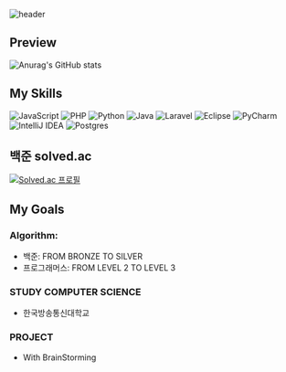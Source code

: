 ![header](https://capsule-render.vercel.app/api?type=waving&color=auto&height=300&section=header&text=Nicole's-GitHub&fontSize=90)

## Preview

![Anurag's GitHub stats](https://github-readme-stats.vercel.app/api?username=isun-dev&show_icons=true&theme=radical)


## My Skills

![JavaScript](https://img.shields.io/badge/javascript-%23323330.svg?style=for-the-badge&logo=javascript&logoColor=%23F7DF1E)
![PHP](https://img.shields.io/badge/php-%23777BB4.svg?style=for-the-badge&logo=php&logoColor=white)
![Python](https://img.shields.io/badge/python-3670A0?style=for-the-badge&logo=python&logoColor=ffdd54)
![Java](https://img.shields.io/badge/java-%23ED8B00.svg?style=for-the-badge&logo=java&logoColor=white)
![Laravel](https://img.shields.io/badge/laravel-%23FF2D20.svg?style=for-the-badge&logo=laravel&logoColor=white)
![Eclipse](https://img.shields.io/badge/Eclipse-FE7A16.svg?style=for-the-badge&logo=Eclipse&logoColor=white)
![PyCharm](https://img.shields.io/badge/pycharm-143?style=for-the-badge&logo=pycharm&logoColor=black&color=black&labelColor=green)
![IntelliJ IDEA](https://img.shields.io/badge/IntelliJIDEA-000000.svg?style=for-the-badge&logo=intellij-idea&logoColor=white)
![Postgres](https://img.shields.io/badge/postgres-%23316192.svg?style=for-the-badge&logo=postgresql&logoColor=white)


## 백준 solved.ac

[![Solved.ac
프로필](http://mazassumnida.wtf/api/generate_badge?boj=florazzang)](https://solved.ac/florazzang)


## My Goals

### Algorithm: 
- 백준: FROM BRONZE TO SILVER
- 프로그래머스: FROM LEVEL 2 TO LEVEL 3
### STUDY COMPUTER SCIENCE
- 한국방송통신대학교
### PROJECT
- With BrainStorming
